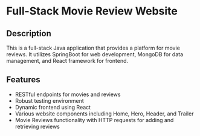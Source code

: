 

# Full-Stack Movie Review Website

## Description
This is a full-stack Java application that provides a platform for movie reviews. It utilizes SpringBoot for web development, MongoDB for data management, and React framework for frontend.

## Features
- RESTful endpoints for movies and reviews
- Robust testing environment
- Dynamic frontend using React
- Various website components including Home, Hero, Header, and Trailer
- Movie Reviews functionality with HTTP requests for adding and retrieving reviews
